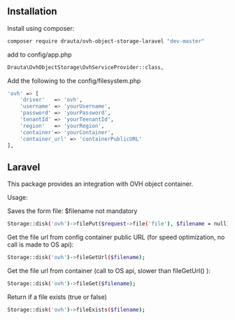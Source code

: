 Installation
------------

Install using composer:

```bash
composer require drauta/ovh-object-storage-laravel "dev-master"
```

add to config/app.php

```bash
Drauta\OvhObjectStorage\OvhServiceProvider::class,
```

Add the following to the config/filesystem.php
```bash
'ovh' => [
	'driver'   => 'ovh',
	'username' => 'yourUsername',
	'password' => 'yourPassword',	  
	'tenantId' => 'yourTeenantId',
	'region'   => 'yourRegion',
	'container'=> 'yourContainer',
	'container_url' => 'containerPublicURL'
],
```
Laravel
-------
This package provides an integration with OVH object container. 

Usage:

Saves the form file: 
$filename not mandatory

```bash
Storage::disk('ovh')->filePut($request->file('file'), $filename = null);
```
Get the file url from config container public URL (for speed optimization, no call is made to OS api):

```bash
Storage::disk('ovh')->fileGetUrl($filename);
```

Get the file url from container (call to OS api, slower than fileGetUrl() ):

```bash
Storage::disk('ovh')->fileGet($filename);
```

Return if a file exists (true or false)
```bash
Storage::disk('ovh')->fileExists($filename);
```
